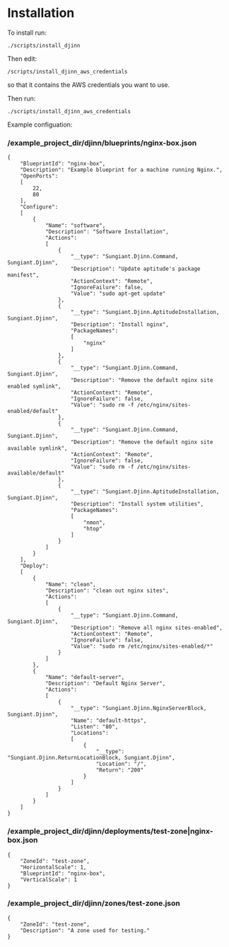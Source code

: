 Installation
============

To install run:

    ./scripts/install_djinn

Then edit:

    /scripts/install_djinn_aws_credentials

so that it contains the AWS credentials you want to use.

Then run:

    ./scripts/install_djinn_aws_credentials



Example configuation:

### /example_project_dir/djinn/blueprints/nginx-box.json

    {
        "BlueprintId": "nginx-box",
        "Description": "Example blueprint for a machine running Nginx.",
        "OpenPorts":
        [
            22,
            80
        ],
        "Configure":
        [
            {
                "Name": "software",
                "Description": "Software Installation",
                "Actions":
                [
                    {
                        "__type": "Sungiant.Djinn.Command, Sungiant.Djinn",
                        "Description": "Update aptitude's package manifest",
                        "ActionContext": "Remote",
                        "IgnoreFailure": false,
                        "Value": "sudo apt-get update"
                    },
                    {
                        "__type": "Sungiant.Djinn.AptitudeInstallation, Sungiant.Djinn",
                        "Description": "Install nginx",
                        "PackageNames":
                        [
                            "nginx"
                        ]
                    },
                    {
                        "__type": "Sungiant.Djinn.Command, Sungiant.Djinn",
                        "Description": "Remove the default nginx site enabled symlink",
                        "ActionContext": "Remote",
                        "IgnoreFailure": false,
                        "Value": "sudo rm -f /etc/nginx/sites-enabled/default"
                    },
                    {
                        "__type": "Sungiant.Djinn.Command, Sungiant.Djinn",
                        "Description": "Remove the default nginx site available symlink",
                        "ActionContext": "Remote",
                        "IgnoreFailure": false,
                        "Value": "sudo rm -f /etc/nginx/sites-available/default"
                    },
                    {
                        "__type": "Sungiant.Djinn.AptitudeInstallation, Sungiant.Djinn",
                        "Description": "Install system utilities",
                        "PackageNames":
                        [
                            "nmon",
                            "htop"
                        ]
                    }
                ]
            }
        ],
        "Deploy":
        [
            {
                "Name": "clean",
                "Description": "clean out nginx sites",
                "Actions":
                [
                    {
                        "__type": "Sungiant.Djinn.Command, Sungiant.Djinn",
                        "Description": "Remove all nginx sites-enabled",
                        "ActionContext": "Remote",
                        "IgnoreFailure": false,
                        "Value": "sudo rm /etc/nginx/sites-enabled/*"
                    }
                ]
            },
            {
                "Name": "default-server",
                "Description": "Default Nginx Server",
                "Actions":
                [
                    {
                        "__type": "Sungiant.Djinn.NginxServerBlock, Sungiant.Djinn",
                        "Name": "default-https",
                        "Listen": "80",
                        "Locations":
                        [
                            {
                                "__type": "Sungiant.Djinn.ReturnLocationBlock, Sungiant.Djinn",
                                "Location": "/",
                                "Return": "200"
                            }
                        ]
                    }
                ]
            }
        ]
    }

### /example_project_dir/djinn/deployments/test-zone|nginx-box.json

    {
        "ZoneId": "test-zone",
        "HorizontalScale": 1,
        "BlueprintId": "nginx-box",
        "VerticalScale": 1
    }


### /example_project_dir/djinn/zones/test-zone.json

    {
        "ZoneId": "test-zone",
        "Description": "A zone used for testing."
    }

